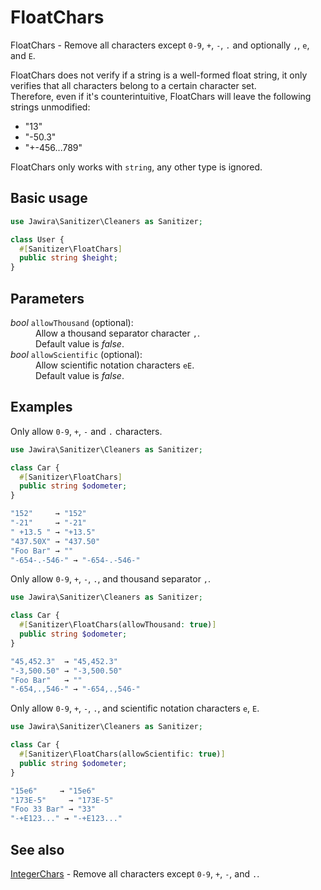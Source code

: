 # FloatChars

FloatChars - Remove all characters except `0-9`, `+`, `-`, `.` and
optionally `,`, `e`, and `E`.

FloatChars does not verify if a string is a well-formed float string, it only
verifies that all characters belong to a certain character set.<br>
Therefore, even if it's counterintuitive, FloatChars will leave the following
strings unmodified:

* "13"
* "-50.3"
* "+-456...789"

FloatChars only works with `string`, any other type is ignored.

## Basic usage

```php
use Jawira\Sanitizer\Cleaners as Sanitizer;

class User {
  #[Sanitizer\FloatChars]
  public string $height;
}
```

## Parameters

<dl>
<dt><em>bool</em> <code>allowThousand</code> (optional):</dt>
<dd>
Allow a thousand separator character <code>,</code>.<br>
Default value is <em>false</em>.
</dd>
<dt><em>bool</em> <code>allowScientific</code> (optional):</dt>
<dd>
Allow scientific notation characters <code>eE</code>.<br>
Default value is <em>false</em>.
</dd>
</dl>

## Examples

Only allow `0-9`, `+`, `-` and `.` characters.

```php
use Jawira\Sanitizer\Cleaners as Sanitizer;

class Car {
  #[Sanitizer\FloatChars]
  public string $odometer;
}
```

```php
"152"     → "152"
"-21"     → "-21"
" +13.5 " → "+13.5"
"437.50X" → "437.50"
"Foo Bar" → ""
"-654-.-546-" → "-654-.-546-"
```

Only allow `0-9`, `+`, `-`, `.`, and thousand separator `,`.

```php
use Jawira\Sanitizer\Cleaners as Sanitizer;

class Car {
  #[Sanitizer\FloatChars(allowThousand: true)]
  public string $odometer;
}
```

```php
"45,452.3"  → "45,452.3"
"-3,500.50" → "-3,500.50"
"Foo Bar"   → ""
"-654,.,546-" → "-654,.,546-"
```

Only allow `0-9`, `+`, `-`, `.`, and scientific notation characters `e`, `E`.

```php
use Jawira\Sanitizer\Cleaners as Sanitizer;

class Car {
  #[Sanitizer\FloatChars(allowScientific: true)]
  public string $odometer;
}
```

```php
"15e6"     → "15e6"
"173E-5"     → "173E-5"
"Foo 33 Bar" → "33"
"-+E123..." → "-+E123..."
```

## See also

[IntegerChars](IntegerChars.md) - Remove all characters except `0-9`, `+`, `-`,
and `.`.

